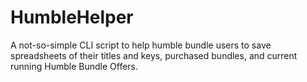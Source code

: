 # HumbleHelper
A not-so-simple CLI script to help humble bundle users to save spreadsheets of their titles and keys, purchased bundles, and current running Humble Bundle Offers. 
